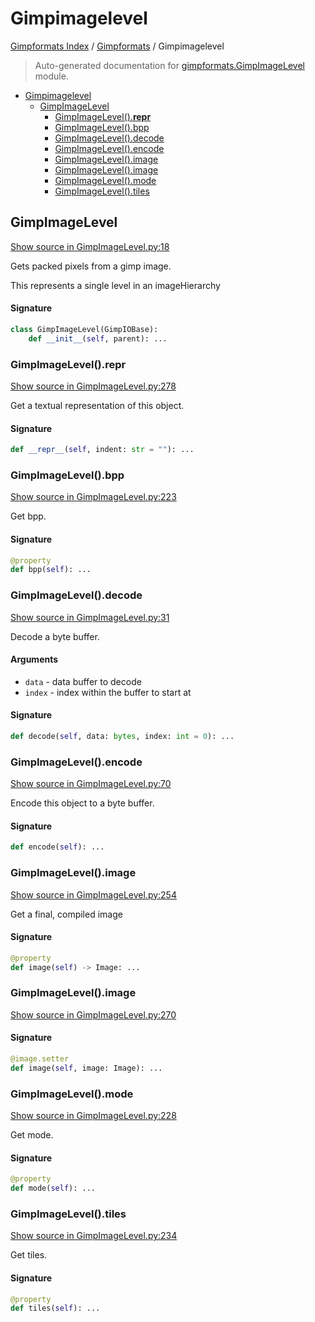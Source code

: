 # Gimpimagelevel

[Gimpformats Index](../README.md#gimpformats-index) /
[Gimpformats](./index.md#gimpformats) /
Gimpimagelevel

> Auto-generated documentation for [gimpformats.GimpImageLevel](../../../gimpformats/GimpImageLevel.py) module.

- [Gimpimagelevel](#gimpimagelevel)
  - [GimpImageLevel](#gimpimagelevel)
    - [GimpImageLevel().__repr__](#gimpimagelevel()__repr__)
    - [GimpImageLevel().bpp](#gimpimagelevel()bpp)
    - [GimpImageLevel().decode](#gimpimagelevel()decode)
    - [GimpImageLevel().encode](#gimpimagelevel()encode)
    - [GimpImageLevel().image](#gimpimagelevel()image)
    - [GimpImageLevel().image](#gimpimagelevel()image-1)
    - [GimpImageLevel().mode](#gimpimagelevel()mode)
    - [GimpImageLevel().tiles](#gimpimagelevel()tiles)

## GimpImageLevel

[Show source in GimpImageLevel.py:18](../../../gimpformats/GimpImageLevel.py#L18)

Gets packed pixels from a gimp image.

This represents a single level in an imageHierarchy

#### Signature

```python
class GimpImageLevel(GimpIOBase):
    def __init__(self, parent): ...
```

### GimpImageLevel().__repr__

[Show source in GimpImageLevel.py:278](../../../gimpformats/GimpImageLevel.py#L278)

Get a textual representation of this object.

#### Signature

```python
def __repr__(self, indent: str = ""): ...
```

### GimpImageLevel().bpp

[Show source in GimpImageLevel.py:223](../../../gimpformats/GimpImageLevel.py#L223)

Get bpp.

#### Signature

```python
@property
def bpp(self): ...
```

### GimpImageLevel().decode

[Show source in GimpImageLevel.py:31](../../../gimpformats/GimpImageLevel.py#L31)

Decode a byte buffer.

#### Arguments

- `data` - data buffer to decode
- `index` - index within the buffer to start at

#### Signature

```python
def decode(self, data: bytes, index: int = 0): ...
```

### GimpImageLevel().encode

[Show source in GimpImageLevel.py:70](../../../gimpformats/GimpImageLevel.py#L70)

Encode this object to a byte buffer.

#### Signature

```python
def encode(self): ...
```

### GimpImageLevel().image

[Show source in GimpImageLevel.py:254](../../../gimpformats/GimpImageLevel.py#L254)

Get a final, compiled image

#### Signature

```python
@property
def image(self) -> Image: ...
```

### GimpImageLevel().image

[Show source in GimpImageLevel.py:270](../../../gimpformats/GimpImageLevel.py#L270)

#### Signature

```python
@image.setter
def image(self, image: Image): ...
```

### GimpImageLevel().mode

[Show source in GimpImageLevel.py:228](../../../gimpformats/GimpImageLevel.py#L228)

Get mode.

#### Signature

```python
@property
def mode(self): ...
```

### GimpImageLevel().tiles

[Show source in GimpImageLevel.py:234](../../../gimpformats/GimpImageLevel.py#L234)

Get tiles.

#### Signature

```python
@property
def tiles(self): ...
```
